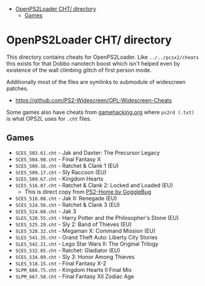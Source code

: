 <!-- START doctoc generated TOC please keep comment here to allow auto update -->
<!-- DON'T EDIT THIS SECTION, INSTEAD RE-RUN doctoc TO UPDATE -->

- [OpenPS2Loader CHT/ directory](#openps2loader-cht-directory)
  - [Games](#games)

<!-- END doctoc generated TOC please keep comment here to allow auto update -->

# OpenPS2Loader CHT/ directory

This directory contains cheats for OpenPS2Loader. Like `../../pcsx2/cheats`
this exists for that Dobbo nanotech boost which isn't helped even by
existence of the wall climbing glitch of first person mode.

Additionally most of the files are symlinks to submodule of widescreen patches.

- https://github.com/PS2-Widescreen/OPL-Widescreen-Cheats

Some games also have cheats from [gamehacking.org](https://gamehacking.org/system/ps2)
where `ps2rd (.txt)` is what OPS2L uses for `.cht` files.

## Games

- `SCES_503.61.cht` ﻿- Jak and Daxter: The Precursor Legacy
- `SCES_504.90.cht` - Final Fantasy X
- `SCES_509.16.cht` - Ratchet & Clank 1 (EU)
- `SCES_509.17.cht` - Sly Raccoon (EU)
- `SCES_509.67.cht` - Kingdom Hearts
- `SCES_516.07.cht` - Ratchet & Clank 2: Locked and Loaded (EU)
  - This is direct copy from [PS2-Home by GoggleBug](https://www.ps2-home.com/forum/viewtopic.php?f=55&t=11703&p=47639&hilit=SCES_516.07#p47639)
- `SCES_516.08.cht` - Jak II: Renegade (EU)
- `SCES_524.56.cht` - Ratchet & Clank 3 (EU)
- `SCES_524.60.cht` - Jak 3
- `SLES_520.55.cht` - Harry Potter and the Philosopher's Stone (EU)
- `SCES_525.29.cht` - Sly 2: Band of Thieves (EU)
- `SLES_528.32.cht` - Megaman X: Command Mission (EU)
- `SLES_541.35.cht` - Grand Theft Auto: Liberty City Stories
- `SLES_542.21.cht` - Lego Star Wars II: The Original Trilogy
- `SCES_532.85.cht` - Ratchet: Gladiator (EU)
- `SCES_534.09.cht` - Sly 3: Honor Among Thieves
- `SLES_518.15.cht` - Final Fantasy X-2
- `SLPM_666.75.cht` - Kingdom Hearts II Final Mix
- `SLPM_667.50.cht` - Final Fantasy XII Zodiac Age
